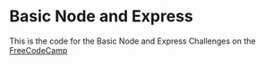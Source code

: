 # Basic Node and Express

This is the code for the Basic Node and Express Challenges on the [FreeCodeCamp](https://www.freecodecamp.org/learn/apis-and-microservices/basic-node-and-express/)
